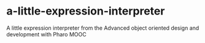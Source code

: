 # a-little-expression-interpreter
A little expression interpreter from the Advanced object oriented design and development with Pharo MOOC
